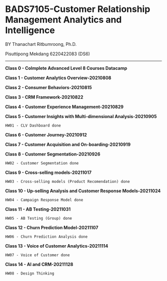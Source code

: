 # BADS7105-Customer Relationship Management Analytics and Intelligence

BY Thanachart Ritbumroong, Ph.D.

Pisuttipong Mekdang 6220422083 (DS6)

----------------------------------------------------------------------------------------------------------------------

 **Class 0 - Colmplete Advanced Level 8 Courses Datacamp**
 
 **Class 1 - Customer Analytics Overview-20210808**
 
 **Class 2 - Consumer Behaviors-20210815**
 
 **Class 3 - CRM Framework-20210822**
 
 **Class 4 - Customer Experience Management-20210829**
 
 **Class 5 - Customer Insights with Multi-dimensional Analysis-20210905**
 
    HW01 - CLV Dashboard done
 
 **Class 6 - Customer Journey-20210912**
 
 **Class 7 - Customer Acquisition and On-boarding-20210919**
 
 **Class 8 - Customer Segmentation-20210926**
 
    HW02 - Customer Segmentation done
 
 **Class 9 - Cross-selling models-20211017**
 
    HW03 - Cross-selling models (Product Recomendation) done
 
 **Class 10 - Up-selling Analysis and Customer Response Models-20211024**
 
    HW04 - Campaign Response Model done
 
 **Class 11 - AB Testing-20211031**
 
    HW05 - AB Testing (Group) done
 
 **Class 12 - Churn Prediction Model-20211107**
 
    HW06 - Churn Prediction Analysis done
 
 **Class 13 - Voice of Customer Analytics-20211114** 
 
    HW07 - Voice of Customer done
 
 **Class 14 - AI and CRM-20211128**
 
    HW08 - Design Thinking
